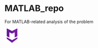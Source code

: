 # MATLAB_repo
For MATLAB-related analysis of the problem

![alt text](https://github.com/adam-p/markdown-here/raw/master/src/common/images/icon48.png "Logo Title Text 1")
